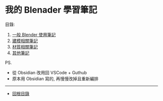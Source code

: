 # 我的 Blenader 學習筆記

目錄:<br/>
1. [一般 Blender 使用筆記](./1_General/index.md)
1. [建模相關筆記](./2_Modeling/index.md)
1. [材質相關筆記](./3_Materials/index.md)
1. [其他筆記](./9_Others/index.md)

PS.<br/>
- 從 Obsidian 改用回 VSCode + Guthub
- 原本用 Obsidian 寫的, 再慢慢改掉且重新編排


---
- [回根目錄](../README.md)
